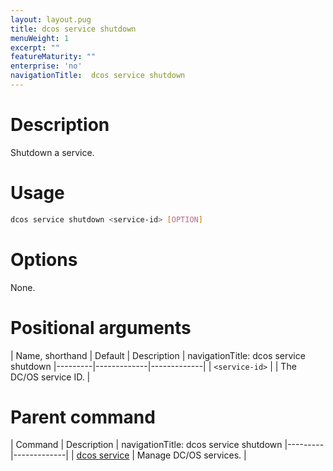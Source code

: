 ```yaml
---
layout: layout.pug
title: dcos service shutdown
menuWeight: 1
excerpt: ""
featureMaturity: ""
enterprise: 'no'
navigationTitle:  dcos service shutdown
---
```


<!-- This source repo for this topic is https://github.com/dcos/dcos-docs -->


# Description
Shutdown a service.

# Usage

```bash
dcos service shutdown <service-id> [OPTION]
```

# Options

None. 

# Positional arguments

| Name, shorthand | Default | Description |
navigationTitle:  dcos service shutdown
|---------|-------------|-------------|
| `<service-id>`   |             | The DC/OS service ID. |

# Parent command

| Command | Description |
navigationTitle:  dcos service shutdown
|---------|-------------|
| [dcos service](/1.10/cli/command-reference/dcos-service/)   | Manage DC/OS services. | 

